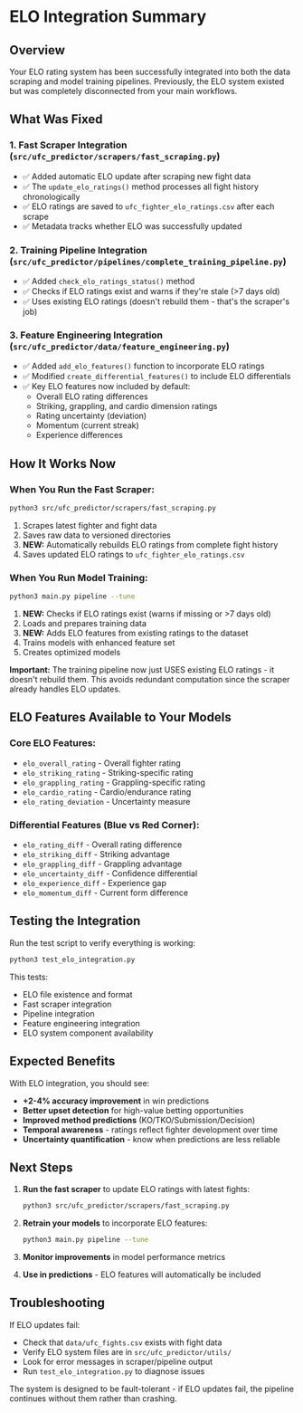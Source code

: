 # ELO Integration Summary

## Overview
Your ELO rating system has been successfully integrated into both the data scraping and model training pipelines. Previously, the ELO system existed but was completely disconnected from your main workflows.

## What Was Fixed

### 1. Fast Scraper Integration (`src/ufc_predictor/scrapers/fast_scraping.py`)
- ✅ Added automatic ELO update after scraping new fight data
- ✅ The `update_elo_ratings()` method processes all fight history chronologically
- ✅ ELO ratings are saved to `ufc_fighter_elo_ratings.csv` after each scrape
- ✅ Metadata tracks whether ELO was successfully updated

### 2. Training Pipeline Integration (`src/ufc_predictor/pipelines/complete_training_pipeline.py`)
- ✅ Added `check_elo_ratings_status()` method
- ✅ Checks if ELO ratings exist and warns if they're stale (>7 days old)
- ✅ Uses existing ELO ratings (doesn't rebuild them - that's the scraper's job)

### 3. Feature Engineering Integration (`src/ufc_predictor/data/feature_engineering.py`)
- ✅ Added `add_elo_features()` function to incorporate ELO ratings
- ✅ Modified `create_differential_features()` to include ELO differentials
- ✅ Key ELO features now included by default:
  - Overall ELO rating differences
  - Striking, grappling, and cardio dimension ratings
  - Rating uncertainty (deviation)
  - Momentum (current streak)
  - Experience differences

## How It Works Now

### When You Run the Fast Scraper:
```bash
python3 src/ufc_predictor/scrapers/fast_scraping.py
```
1. Scrapes latest fighter and fight data
2. Saves raw data to versioned directories
3. **NEW:** Automatically rebuilds ELO ratings from complete fight history
4. Saves updated ELO ratings to `ufc_fighter_elo_ratings.csv`

### When You Run Model Training:
```bash
python3 main.py pipeline --tune
```
1. **NEW:** Checks if ELO ratings exist (warns if missing or >7 days old)
2. Loads and prepares training data
3. **NEW:** Adds ELO features from existing ratings to the dataset
4. Trains models with enhanced feature set
5. Creates optimized models

**Important:** The training pipeline now just USES existing ELO ratings - it doesn't rebuild them. This avoids redundant computation since the scraper already handles ELO updates.

## ELO Features Available to Your Models

### Core ELO Features:
- `elo_overall_rating` - Overall fighter rating
- `elo_striking_rating` - Striking-specific rating
- `elo_grappling_rating` - Grappling-specific rating
- `elo_cardio_rating` - Cardio/endurance rating
- `elo_rating_deviation` - Uncertainty measure

### Differential Features (Blue vs Red Corner):
- `elo_rating_diff` - Overall rating difference
- `elo_striking_diff` - Striking advantage
- `elo_grappling_diff` - Grappling advantage
- `elo_uncertainty_diff` - Confidence differential
- `elo_experience_diff` - Experience gap
- `elo_momentum_diff` - Current form difference

## Testing the Integration

Run the test script to verify everything is working:
```bash
python3 test_elo_integration.py
```

This tests:
- ELO file existence and format
- Fast scraper integration
- Pipeline integration
- Feature engineering integration
- ELO system component availability

## Expected Benefits

With ELO integration, you should see:
- **+2-4% accuracy improvement** in win predictions
- **Better upset detection** for high-value betting opportunities
- **Improved method predictions** (KO/TKO/Submission/Decision)
- **Temporal awareness** - ratings reflect fighter development over time
- **Uncertainty quantification** - know when predictions are less reliable

## Next Steps

1. **Run the fast scraper** to update ELO ratings with latest fights:
   ```bash
   python3 src/ufc_predictor/scrapers/fast_scraping.py
   ```

2. **Retrain your models** to incorporate ELO features:
   ```bash
   python3 main.py pipeline --tune
   ```

3. **Monitor improvements** in model performance metrics

4. **Use in predictions** - ELO features will automatically be included

## Troubleshooting

If ELO updates fail:
- Check that `data/ufc_fights.csv` exists with fight data
- Verify ELO system files are in `src/ufc_predictor/utils/`
- Look for error messages in scraper/pipeline output
- Run `test_elo_integration.py` to diagnose issues

The system is designed to be fault-tolerant - if ELO updates fail, the pipeline continues without them rather than crashing.